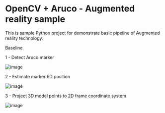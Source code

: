 # OpenCV + Aruco - Augmented reality sample

This is sample Python project for demonstrate basic pipeline of Augmented reality technology.

Baseline

  1 - Detect Aruco marker
  
  ![image](https://user-images.githubusercontent.com/31764930/183303002-73ee7796-8c07-457d-bf08-d70a6440007c.png)
  
  
  2 - Estimate marker 6D position
  
  ![image](https://user-images.githubusercontent.com/31764930/183303035-be89b940-23c2-4265-bd38-98ef0c584091.png)
  

  3 - Project 3D model points to 2D frame coordinate system
  
  ![image](https://user-images.githubusercontent.com/31764930/183303065-473cd152-9f75-4fd3-bb02-74c1fab2682d.png)

